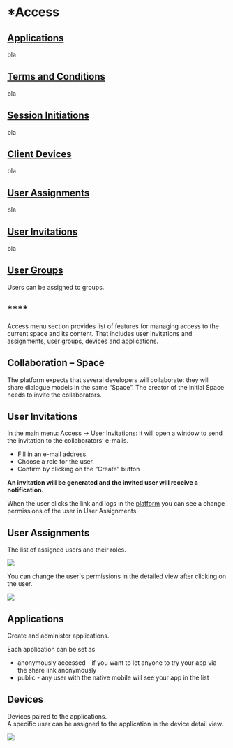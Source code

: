 # \*Access

## ****[**Applications**](https://app.flowstorm.ai/#!/space/applications)**** <a href="#collaboration-e2-80-93-space" id="collaboration-e2-80-93-space"></a>

bla

## ****[**Terms and Conditions**](https://app.flowstorm.ai/#!/space/terms)**** <a href="#collaboration-e2-80-93-space" id="collaboration-e2-80-93-space"></a>

bla

## ****[**Session Initiations**](https://app.flowstorm.ai/#!/space/initiations)**** <a href="#collaboration-e2-80-93-space" id="collaboration-e2-80-93-space"></a>

bla

## ****[**Client Devices**](https://app.flowstorm.ai/#!/space/devices)**** <a href="#collaboration-e2-80-93-space" id="collaboration-e2-80-93-space"></a>

bla

## ****[**User Assignments**](https://app.flowstorm.ai/#!/space/assignments)**** <a href="#collaboration-e2-80-93-space" id="collaboration-e2-80-93-space"></a>

bla

## ****[**User Invitations**](https://app.flowstorm.ai/#!/space/invitations)**** <a href="#collaboration-e2-80-93-space" id="collaboration-e2-80-93-space"></a>

bla

## ****[**User Groups**](https://app.flowstorm.ai/#!/space/groups)**** <a href="#collaboration-e2-80-93-space" id="collaboration-e2-80-93-space"></a>

Users can be assigned to groups.

## **** <a href="#collaboration-e2-80-93-space" id="collaboration-e2-80-93-space"></a>



Access menu section provides list of features for managing access to the current space and its content. That includes user invitations and assignments, user groups, devices and applications.

## **Collaboration – Space** <a href="#collaboration-e2-80-93-space" id="collaboration-e2-80-93-space"></a>

The platform expects that several developers will collaborate: they will share dialogue models in the same “Space”. The creator of the initial Space needs to invite the collaborators.&#x20;

## User Invitations <a href="#user-invitations" id="user-invitations"></a>

In the main menu: Access → User Invitations: it will open a window to send the invitation to the collaborators’ e-mails.

* Fill in an e-mail address.
* Choose a role for the user.
* Confirm by clicking on the “Create” button

**An invitation will be generated and the invited user will receive a notification.**

When the user clicks the link and logs in the [platform](https://app.flowstorm.ai) you can see a change permissions of the user in User Assignments.

## User Assignments <a href="#user-assignments" id="user-assignments"></a>

The list of assigned users and their roles.

![](<../../.gitbook/assets/image (22).png>)

You can change the user's permissions in the detailed view after clicking on the user.

![](<../../.gitbook/assets/image (25).png>)



## Applications <a href="#applications" id="applications"></a>

Create and administer applications.

Each application can be set as

* anonymously accessed - if you want to let anyone to try your app via the share link anonymously
* public - any user with the native mobile will see your app in the list

## Devices <a href="#devices" id="devices"></a>

Devices paired to the applications.\
A specific user can be assigned to the application in the device detail view.

![](<../../.gitbook/assets/image (24).png>)

